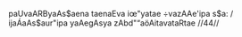 paUvaARByaAs$aena taenaEva iœ"yatae ÷vazAAe'ipa s$a: /
ijaÁaAs$aur"ipa yaAegAsya zAbd"“aöAitavataRtae //44//